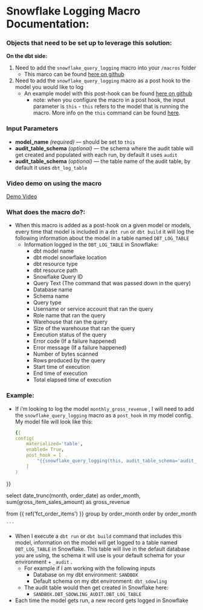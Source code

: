 # Snowflake Logging Macro Documentation:

### Objects that need to be set up to leverage this solution:

**On the dbt side:** 

1. Need to add the `snowflake_query_logging` macro into your `/macros` folder
    - This marco can be found [here on github](https://github.com/Stevedow99/dbt_snowflake_demo_sandbox/blob/main/macros/snowflake_utility_functions/logging/snowflake_logging.sql)
2. Need to add the `snowflake_query_logging` macro as a post hook to the model you would like to log
    - An example model with this post-hook can be found [here on github](https://github.com/Stevedow99/dbt_snowflake_demo_sandbox/blob/main/models/demo_features/snowflake_logging/snowflake_logging_example.sql)
        - note: when you configure the macro in a post hook, the input parameter is `this` - `this` refers to the model that is running the macro. More info on the `this` command can be found [here](https://docs.getdbt.com/reference/dbt-jinja-functions/this).


### Input Parameters
- **model_name** _(required)_ –– should be set to `this`
- **audit_table_schema** _(optional)_ –– the schema where the audit table will get created and populated with each run, by default it uses `audit`
- **audit_table_schema** _(optional)_ –– the table name of the audit table, by default it uses `dbt_log_table`


### Video demo on using the macro
[Demo Video](https://www.loom.com/share/a3938814f6c448b7a903b42f2ab64bd3)
    

### What does the macro do?:

- When this macro is added as a post-hook on a given model or models, every time that model is included in a `dbt run` or `dbt build` it will log the following information about the model in a table named `DBT_LOG_TABLE`
    - Information logged in the `DBT_LOG_TABLE` in Snowflake:
        - dbt model name
        - dbt model snowflake location
        - dbt resource type
        - dbt resource path
        - Snowflake Query ID
        - Query Text (The command that was passed down in the query)
        - Database name
        - Schema name
        - Query type
        - Username or service account that ran the query
        - Role name that ran the query
        - Warehouse that ran the query
        - Size of the warehouse that ran the query
        - Execution status of the query
        - Error code (If a failure happened)
        - Error message (If a failure happened)
        - Number of bytes scanned
        - Rows produced by the query
        - Start time of execution
        - End time of execution
        - Total elapsed time of execution
        

### Example:

- If i’m looking to log the model `monthly_gross_revenue` , I will need to add the `snowflake_query_logging` macro as a `post_hook` in my model config. My model file will look like this:
    
    ```yaml
   {{
    config(
        materialized='table',
        enabled= True,
        post_hook = [
            "{{snowflake_query_logging(this, audit_table_schema='audit_tables', audit_table_name = 'dbt_log_table')}}"
        ]
    )
}}


select
    date_trunc(month, order_date) as order_month,
    sum(gross_item_sales_amount) as gross_revenue

from {{ ref('fct_order_items') }}
    group by 
        order_month
    order by 
        order_month

    ```
    
- When I execute a `dbt run` or `dbt build` command that includes this model, information on the model will get logged to a table named `DBT_LOG_TABLE` in Snowflake. This table will live in the default database you are using, the schema it will use is your default schema for your environment + `_audit` .
    - For example if I am working with the following inputs
        - Database on my dbt environment: `SANDBOX`
        - Default schema on my dbt environment: `dbt_sdowling`
    - The audit table would then get created in Snowflake here:
        - `SANDBOX.DBT_SDOWLING_AUDIT.DBT_LOG_TABLE`
- Each time the model gets run, a new record gets logged in Snowflake